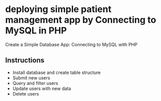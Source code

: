 # deploying simple patient management app by Connecting to MySQL in PHP

Create a Simple Database App: Connecting to MySQL with PHP

## Instructions

- Install database and create table structure
- Submit new users
- Query and filter users
- Update users with new data
- Delete users

